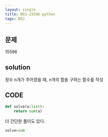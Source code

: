 ```yaml
---
layout: single
title: BOJ-15596-python
tags: BOJ
---
```


## 문제  
15596

## solution  
정수 n개가 주어졌을 때, n개의 합을 구하는 함수를 작성  

## CODE  

```python
def solve(a:list):
    return sum(a)
```
더 간단한 풀이도 있다.


```python
solve=sum
```

